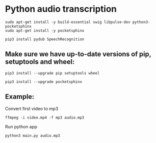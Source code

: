 # Python audio transcription

```terminal
sudo apt-get install -y build-essential swig libpulse-dev python3-pocketsphinx
sudo apt-get install -y pocketsphinx
```

```terminal
pip3 install pydub SpeechRecognition
```

## Make sure we have up-to-date versions of pip, setuptools and wheel:
```terminal
pip3 install --upgrade pip setuptools wheel

pip3 install --upgrade pocketsphinx
```

## Example:
Convert first video to mp3
```terminal
ffmpeg -i video.mp4 -f mp3 audio.mp3
```

Run python app
```terminal
python3 main.py audio.mp3
```